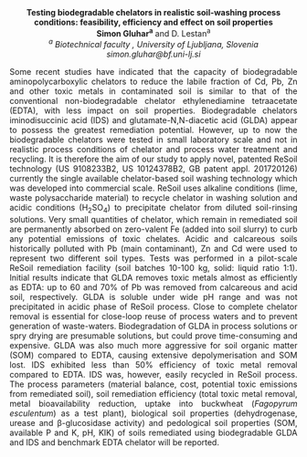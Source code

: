 <center><strong>Testing biodegradable chelators in realistic soil-washing process
conditions: feasibility, efficiency and effect on soil properties </strong>

<center><strong>Simon Gluhar<sup>a</sup></strong> and D. Lestan<sup>a</sup>

<center><i><sup>a</sup> Biotechnical faculty , University of Ljubljana, Slovenia</i>

<center><i>simon.gluhar@bf.uni-lj.si</i>

<p style=text-align:justify>Some recent studies have indicated that the capacity of biodegradable
aminopolycarboxylic chelators to reduce the labile fraction of Cd, Pb,
Zn and other toxic metals in contaminated soil is similar to that of the
conventional non-biodegradable chelator ethylenediamine tetraacetate
(EDTA), with less impact on soil properties. Biodegradable chelators
iminodisuccinic acid (IDS) and glutamate-N,N-diacetic acid (GLDA) appear
to possess the greatest remediation potential. However, up to now the
biodegradable chelators were tested in small laboratory scale and not in
realistic process conditions of chelator and process water treatment and
recycling. It is therefore the aim of our study to apply novel, patented
ReSoil technology (US 9108233B2, US 10124378B2, GB patent appl.
201720126) currently the single available chelator-based soil washing
technology which was developed into commercial scale. ReSoil uses
alkaline conditions (lime, waste polysaccharide material) to recycle
chelator in washing solution and acidic conditions (H<sub>2</sub>SO<sub>4</sub>) to
precipitate chelator from diluted soil-rinsing solutions. Very small
quantities of chelator, which remain in remediated soil are permanently
absorbed on zero-valent Fe (added into soil slurry) to curb any
potential emissions of toxic chelates. Acidic and calcareous soils
historically polluted with Pb (main contaminant), Zn and Cd were used to
represent two different soil types. Tests was performed in a pilot-scale
ReSoil remediation facility (soil batches 10-100 kg, solid: liquid ratio
1:1). Initial results indicate that GLDA removes toxic metals almost as
efficiently as EDTA: up to 60 and 70% of Pb was removed from calcareous
and acid soil, respectively. GLDA is soluble under wide pH range and was
not precipitated in acidic phase of ReSoil process. Close to complete
chelator removal is essential for close-loop reuse of process waters and
to prevent generation of waste-waters. Biodegradation of GLDA in process
solutions or spry drying are presumable solutions, but could prove
time-consuming and expensive. GLDA was also much more aggressive for
soil organic matter (SOM) compared to EDTA, causing extensive
depolymerisation and SOM lost. IDS exhibited less than 50% efficiency of
toxic metal removal compared to EDTA. IDS was, however, easily recycled
in ReSoil process. The process parameters (material balance, cost,
potential toxic emissions from remediated soil), soil remediation
efficiency (total toxic metal removal, metal bioavailability reduction,
uptake into buckwheat (<i>Fagopyrum esculentum</i>) as a test plant),
biological soil properties (dehydrogenase, urease and β-glucosidase
activity) and pedological soil properties (SOM, available P and K, pH,
KIK) of soils remediated using biodegradable GLDA and IDS and benchmark
EDTA chelator will be reported.
